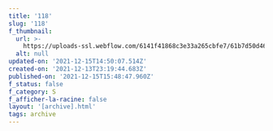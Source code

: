 ```yaml
---
title: '118'
slug: '118'
f_thumbnail:
  url: >-
    https://uploads-ssl.webflow.com/6141f41868c3e33a265cbfe7/61b7d50d46a50b66e00d2d35_118.jpg
  alt: null
updated-on: '2021-12-15T14:50:07.514Z'
created-on: '2021-12-13T23:19:44.683Z'
published-on: '2021-12-15T15:48:47.960Z'
f_status: false
f_category: S
f_afficher-la-racine: false
layout: '[archive].html'
tags: archive
---
```



